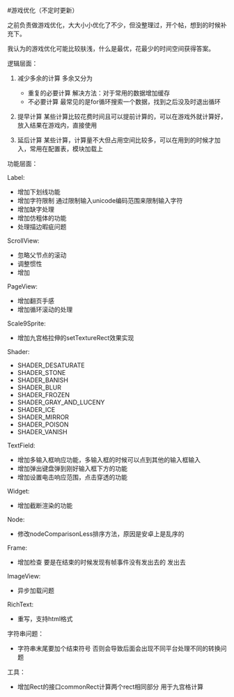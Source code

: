 #游戏优化（不定时更新）

之前负责做游戏优化，大大小小优化了不少，但没整理过，开个帖，想到的时候补充下。

我认为的游戏优化可能比较肤浅，什么是最优，花最少的时间空间获得答案。

逻辑层面：

1. 减少多余的计算
	多余又分为
	* 重复的必要计算  解决方法：对于常用的数据增加缓存
	* 不必要计算		最常见的是for循环搜索一个数据，找到之后没及时退出循环
	
2. 提早计算
	某些计算比较花费时间且可以提前计算的，可以在游戏外就计算好，放入结果在游戏内，直接使用

3. 延后计算
	某些计算，计算量不大但占用空间比较多，可以在用到的时候才加入，常用在配置表，模块加载上
	
	
	
功能层面：

Label:

* 增加下划线功能
* 增加字符限制 通过限制输入unicode编码范围来限制输入字符
* 增加缺字处理
* 增加仿粗体的功能
* 处理描边暇疵问题

ScrollView:

* 忽略父节点的滚动
* 调整惯性
* 增加

PageView:

* 增加翻页手感
* 增加循环滚动的处理

Scale9Sprite:

* 增加九宫格拉伸的setTextureRect效果实现

Shader:

* SHADER_DESATURATE
* SHADER_STONE
* SHADER_BANISH
* SHADER_BLUR
* SHADER_FROZEN
* SHADER_GRAY_AND_LUCENY
* SHADER_ICE
* SHADER_MIRROR
* SHADER_POISON
* SHADER_VANISH

TextField:

* 增加多输入框响应功能，多输入框的时候可以点到其他的输入框输入
* 增加弹出键盘弹到刚好输入框下方的功能
* 增加设置电击响应范围，点击穿透的功能

Widget:

* 增加截断渲染的功能

Node:

* 修改nodeComparisonLess排序方法，原因是安卓上是乱序的

Frame:

* 增加检查 要是在结束的时候发现有帧事件没有发出去的 发出去

ImageView:

* 异步加载问题

RichText:

* 重写，支持html格式



字符串问题：

* 字符串末尾要加个结束符号 否则会导致后面会出现不同平台处理不同的转换问题



工具：

* 增加Rect的接口commonRect计算两个rect相同部分 用于九宫格计算
